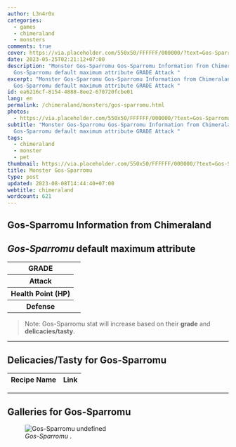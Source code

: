 ```yaml
---
author: L3n4r0x
categories:
  - games
  - chimeraland
  - monsters
comments: true
cover: https://via.placeholder.com/550x50/FFFFFF/000000/?text=Gos-Sparromu
date: 2023-05-25T02:21:12+07:00
description: "Monster Gos-Sparromu Gos-Sparromu Information from Chimeraland
  Gos-Sparromu default maximum attribute GRADE Attack "
excerpt: "Monster Gos-Sparromu Gos-Sparromu Information from Chimeraland
  Gos-Sparromu default maximum attribute GRADE Attack "
id: ea6216cf-8154-4888-8ee2-670720fcbe01
lang: en
permalink: /chimeraland/monsters/gos-sparromu.html
photos:
  - https://via.placeholder.com/550x50/FFFFFF/000000/?text=Gos-Sparromu
subtitle: "Monster Gos-Sparromu Gos-Sparromu Information from Chimeraland
  Gos-Sparromu default maximum attribute GRADE Attack "
tags:
  - chimeraland
  - monster
  - pet
thumbnail: https://via.placeholder.com/550x50/FFFFFF/000000/?text=Gos-Sparromu
title: Monster Gos-Sparromu
type: post
updated: 2023-08-08T14:44:40+07:00
webtitle: chimeraland
wordcount: 621
---
```


<link
  rel="stylesheet"
  href="https://rawcdn.githack.com/dimaslanjaka/Web-Manajemen/870a349/css/bootstrap-5-3-0-alpha3-wrapper.css"
/>
<section id="bootstrap-wrapper">
  <div data-bs-theme="dark">
    <h2>Gos-Sparromu Information from Chimeraland</h2>
    <h2 id="attribute"><i>Gos-Sparromu</i> default maximum attribute</h2>
    <div class="row">
      <div class="col mb-2">
        <div class="card">
          <div class="card-body">
            <table>
              <tr>
                <th>GRADE</th>
                <td><br /></td>
              </tr>
              <tr>
                <th>Attack</th>
                <td></td>
              </tr>
              <tr>
                <th>Health Point (HP)</th>
                <td></td>
              </tr>
              <tr>
                <th>Defense</th>
                <td></td>
              </tr>
            </table>
          </div>
        </div>
      </div>
    </div>
    <blockquote class="bd-callout bd-callout-warning">
      Note: Gos-Sparromu stat will increase based on their <b>grade</b> and
      <b>delicacies/tasty</b>.
    </blockquote>
    <hr />
    <h2 id="delicacies">Delicacies/Tasty for Gos-Sparromu</h2>
    <div class="card">
      <div class="card-body">
        <div class="table-responsive">
          <table class="table table-striped">
            <thead>
              <tr>
                <th>Recipe Name</th>
                <th>Link</th>
              </tr>
            </thead>
            <tbody></tbody>
          </table>
        </div>
      </div>
    </div>
    <hr />
    <div id="gallery">
      <h2>Galleries for Gos-Sparromu</h2>
      <div class="row">
        <div class="col-lg-6 col-12">
          <figure>
            <img
              src="https://www.webmanajemen.com/undefined"
              alt="Gos-Sparromu undefined"
            />
            <figcaption style="word-wrap: break-word">
              <i>Gos-Sparromu</i> .
            </figcaption>
          </figure>
        </div>
      </div>
    </div>
  </div>
</section>